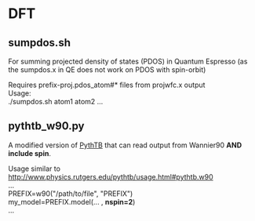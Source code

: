 # DFT

## sumpdos.sh 
For summing projected density of states (PDOS) in Quantum Espresso (as the sumpdos.x in QE does not work on PDOS with spin-orbit)

Requires prefix-proj.pdos_atom#* files from projwfc.x output  
Usage:  
./sumpdos.sh atom1 atom2 ...

## pythtb_w90.py
A modified version of [PythTB](http://www.physics.rutgers.edu/pythtb/) that can read output from Wannier90 **AND include spin**.  

Usage similar to http://www.physics.rutgers.edu/pythtb/usage.html#pythtb.w90  
...  
PREFIX=w90("/path/to/file", "PREFIX")  
my_model=PREFIX.model(... , **nspin=2**)  
...  
